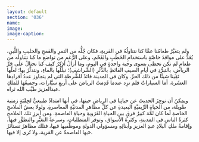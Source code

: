 ```yaml
---
layout: default
section: '036'
name:
image:
image-caption:
---
```


ولم يتغيَّرْ طعامُنا عمَّا كنا نتناولُهُ في القريةِ، فكان جُلُّه من التمرِ والقمحِ والحليبِ واللَّبنِ، يُعَدُّ على مواقدَ خاصَّةٍ باستخدامِ الحَطَبِ والفَحْم، وعلى الرُّغم من تواضع ما كنا نتناولُه من طعامٍ لم نكن نحظى بسوى وجبة واحدةٍ في اليوم، وما أزالُ أذكرُ كيف كنا نحتالُ على حَرِّ الرياضِ، بالتبرُّدِ في أيامِ الصيفِ القائظِ بالدُّثُرِ (الشَّراشفِ)؛ نبلِّلُها بالماءِ، ونتدثَّرُ بها؛ لعلَّها تَقِينا شيئًا من ذلك الحرِّ.
وكان في المدينة قائدٌ للشُّرطةِ التي لم يتجاوز عددُ أفرادِها العشَرة، أما السياراتُ فلم تزِد عندما قَدِمتُ الرياضَ على أربعِ سيَّارات، وجميعُها للملكِ عبدالعزيز طيَّب الله ثراه.

ويمكنُ أن نوجِزَ الحديثَ عن حياتِنا في الرياضِ حينها، في أنها امتدادٌ طبيعيٌّ لحِقْبَةٍ زمنية طويلة، من الحياةِ الرِّيفيَّةِ البعيدةِ عن كلِّ مظاهرِ المدنيَّةِ المعاصرةِ. ولولا بعضُ الملامحِ الخاصةِ لَما كان ثَمَّة كبيرُ فرقٍ بين الحياةِ القَرَويةِ وحياةِ العاصمةِ. ومن أبرزِ تلك الملامحِ كثرةُ الناسِ في المدينةِ، وكثرة الأسواق، وتوفر المتطلبات، وسرعةُ التغيُّرِ والتطوُّرِ فيها، وإقامةُ ملكِ البلادِ عبدِ العزيزِ وأبنائِهِ ومسؤولي الدولةِ وموظَّفيها فيها، فتلك مظاهرُ تستأثرُ بها العاصمةُ عن القرية، ولا تُرى إلا فيها».
